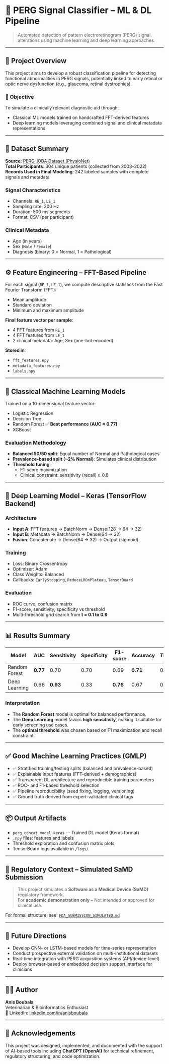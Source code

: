 # 🧠 PERG Signal Classifier – ML & DL Pipeline

> Automated detection of pattern electroretinogram (PERG) signal alterations using machine learning and deep learning approaches.

---

## 📁 Project Overview

This project aims to develop a robust classification pipeline for detecting functional abnormalities in PERG signals, potentially linked to early retinal or optic nerve dysfunction (e.g., glaucoma, retinal dystrophies).

### 🔬 Objective

To simulate a clinically relevant diagnostic aid through:

- Classical ML models trained on handcrafted FFT-derived features  
- Deep learning models leveraging combined signal and clinical metadata representations  

---

## 🧪 Dataset Summary

**Source**: [PERG-IOBA Dataset (PhysioNet)](https://physionet.org/content/perg-ioba-dataset/1.0.0/)  
**Total Participants**: 304 unique patients (collected from 2003–2022)  
**Records Used in Final Modeling**: 242 labeled samples with complete signals and metadata  

### Signal Characteristics

- Channels: `RE_1`, `LE_1`  
- Sampling rate: 300 Hz  
- Duration: 500 ms segments  
- Format: CSV (per participant)

### Clinical Metadata

- Age (in years)  
- Sex (`Male` / `Female`)  
- Diagnosis (binary: 0 = Normal, 1 = Pathological)

---

## ⚙️ Feature Engineering – FFT-Based Pipeline

For each signal (`RE_1`, `LE_1`), we compute descriptive statistics from the Fast Fourier Transform (FFT):

- Mean amplitude  
- Standard deviation  
- Minimum and maximum amplitude  

**Final feature vector per sample**:

- 4 FFT features from `RE_1`  
- 4 FFT features from `LE_1`  
- 2 clinical metadata: Age, Sex (one-hot encoded)

**Stored in**:

- `fft_features.npy`  
- `metadata_features.npy`  
- `labels.npy`

---

## 🤖 Classical Machine Learning Models

Trained on a 10-dimensional feature vector:

- Logistic Regression  
- Decision Tree  
- Random Forest ✅ **Best performance (AUC ≈ 0.77)**  
- XGBoost  

### Evaluation Methodology

- **Balanced 50/50 split**: Equal number of Normal and Pathological cases  
- **Prevalence-based split (~2% Normal)**: Simulates clinical distribution  
- **Threshold tuning**:  
  - F1-score maximization  
  - Clinical constraint: sensitivity (recall) ≥ 0.8

---

## 🧬 Deep Learning Model – Keras (TensorFlow Backend)

### Architecture

- **Input A**: FFT features → BatchNorm → Dense(128 → 64 → 32)  
- **Input B**: Metadata → BatchNorm → Dense(64 → 32)  
- **Fusion**: Concatenate → Dense(64 → 32) → Output (sigmoid)

### Training

- Loss: Binary Crossentropy  
- Optimizer: Adam  
- Class Weights: Balanced  
- Callbacks: `EarlyStopping`, `ReduceLROnPlateau`, `TensorBoard`

### Evaluation

- ROC curve, confusion matrix  
- F1-score, sensitivity, specificity vs threshold  
- Multi-threshold grid search from **t = 0.1 to 0.9**

---

## 📊 Results Summary

| Model         | AUC    | Sensitivity | Specificity | F1-score | Accuracy | Threshold |
|---------------|--------|-------------|-------------|----------|----------|-----------|
| Random Forest | **0.77** | 0.70        | 0.70        | 0.69     | **0.71** | 0.50      |
| Deep Learning | 0.66   | **0.93**     | 0.33        | **0.76** | 0.67     | 0.40      |

### Interpretation

- The **Random Forest** model is optimal for balanced performance.  
- The **Deep Learning** model favors **high sensitivity**, making it suitable for early screening use cases.  
- The **optimal threshold** was chosen based on F1 maximization and recall constraint.

---

## ✅ Good Machine Learning Practices (GMLP)

- ✅ Stratified training/testing splits (balanced and prevalence-based)  
- ✅ Explainable input features (FFT-derived + demographics)  
- ✅ Transparent DL architecture and reproducible training parameters  
- ✅ ROC- and F1-based threshold selection  
- ✅ Pipeline reproducibility (seed fixing, logging, versioning)  
- ✅ Ground truth derived from expert-validated clinical tags

---

## 📦 Output Artifacts

- `perg_concat_model.keras` — Trained DL model (Keras format)  
- `.npy` files: features and labels  
- Threshold exploration and confusion matrix plots  
- TensorBoard logs available in `/logs/`  

---

## 🧾 Regulatory Context – Simulated SaMD Submission

> This project simulates a **Software as a Medical Device (SaMD)** regulatory framework.  
> For **academic demonstration only** – Not intended or approved for clinical use.

For formal structure, see: [`FDA_SUBMISSION_SIMULATED.md`](FDA_SUBMISSION_SIMULATED.md)

---

## 🔭 Future Directions

- Develop CNN- or LSTM-based models for time-series representation  
- Conduct prospective external validation on multi-institutional datasets  
- Real-time integration with PERG acquisition systems (API/device-level)  
- Deploy browser-based or embedded decision support interface for clinicians

---

## 👨‍🔬 Author

**Anis Boubala**  
Veterinarian & Bioinformatics Enthusiast  
📎 LinkedIn: [linkedin.com/in/anisboubala](https://www.linkedin.com/in/anisboubala)

---

## 🤝 Acknowledgements

This project was designed, implemented, and documented with the support of AI-based tools including **ChatGPT (OpenAI)** for technical refinement, regulatory structuring, and code optimization.
